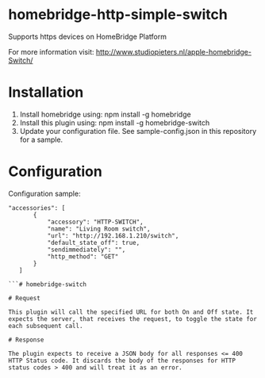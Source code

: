 # homebridge-http-simple-switch

Supports https devices on HomeBridge Platform

For more information visit: http://www.studiopieters.nl/apple-homebridge-Switch/

# Installation

1. Install homebridge using: npm install -g homebridge
2. Install this plugin using: npm install -g homebridge-switch
3. Update your configuration file. See sample-config.json in this repository for a sample. 

# Configuration



Configuration sample:

 ```
"accessories": [
        {
            "accessory": "HTTP-SWITCH",
            "name": "Living Room switch",
            "url": "http://192.168.1.210/switch",
            "default_state_off": true, 
            "sendimmediately": "",
            "http_method": "GET"
        }
    ]

```# homebridge-switch

# Request

This plugin will call the specified URL for both On and Off state. It expects the server, that receives the request, to toggle the state for each subsequent call.

# Response

The plugin expects to receive a JSON body for all responses <= 400 HTTP Status code. It discards the body of the responses for HTTP status codes > 400 and will treat it as an error.
